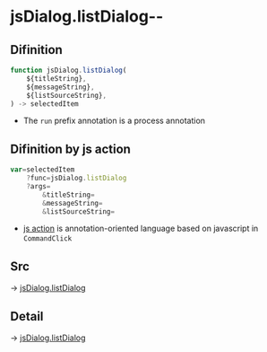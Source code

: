 # jsDialog.listDialog--

## Difinition

```js.js
function jsDialog.listDialog(
	${titleString},
	${messageString},
	${listSourceString},
) -> selectedItem
```

- The `run` prefix annotation is a process annotation


## Difinition by js action

```js.js
var=selectedItem
	?func=jsDialog.listDialog
	?args=
		&titleString=
		&messageString=
		&listSourceString=
```

- [js action](#) is annotation-oriented language based on javascript in `CommandClick`



## Src

-> [jsDialog.listDialog](https://github.com/puutaro/CommandClick/blob/master/app/src/main/java/com/puutaro/commandclick/fragment_lib/terminal_fragment/js_interface/dialog/JsDialog.kt#L96)

## Detail

-> [jsDialog.listDialog](https://github.com/puutaro/CommandClick/blob/master/md/developer/js_interface/details/dialog/JsDialog/listDialog.md)
